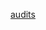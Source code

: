 [audits](https://raw.githubusercontent.com/interlay/interbtc/master/docs/audits/README.md ':include')
